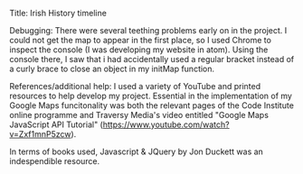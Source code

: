 Title: Irish History timeline




Debugging:
There were several teething problems early on in the project. I could not get the map to appear in the first place, so I used Chrome to inspect the console (I was developing my website in atom). Using the console there, I saw that i had accidentally used a regular bracket instead of a curly brace to close an object in my initMap function.

References/additional help:
I used a variety of YouTube and printed resources to help develop my project. Essential in the implementation of my Google Maps funcitonality was both the relevant pages of the Code Institute online programme and Traversy Media's video entitled "Google Maps JavaScript API Tutorial" (https://www.youtube.com/watch?v=Zxf1mnP5zcw).

In terms of books used, Javascript & JQuery by Jon Duckett was an indespendible resource.
